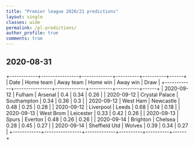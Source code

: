 ```yaml
---
title: "Premier league 2020/21 predictions"
layout: single
classes: wide
permalink: /pl-predictions/
author_profile: true
comments: true
---
```



## 2020-08-31

+------------+----------------+-------------+----------+----------+------+
|    Date    |   Home team    |  Away team  | Home win | Away win | Draw |
+------------+----------------+-------------+----------+----------+------+
| 2020-09-12 |     Fulham     |   Arsenal   |   0.4    |   0.34   | 0.26 |
| 2020-09-12 | Crystal Palace | Southampton |   0.34   |   0.36   | 0.3  |
| 2020-09-12 |    West Ham    |  Newcastle  |   0.48   |   0.25   | 0.28 |
| 2020-09-12 |   Liverpool    |    Leeds    |   0.68   |   0.14   | 0.18 |
| 2020-09-13 |   West Brom    |  Leicester  |   0.33   |   0.42   | 0.26 |
| 2020-09-13 |     Spurs      |   Everton   |   0.48   |   0.26   | 0.26 |
| 2020-09-14 |    Brighton    |   Chelsea   |   0.28   |   0.45   | 0.27 |
| 2020-09-14 | Sheffield Utd  |   Wolves    |   0.39   |   0.34   | 0.27 |
+------------+----------------+-------------+----------+----------+------+

